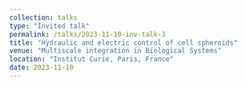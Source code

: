```yaml
---
collection: talks
type: "Invited talk"
permalink: /talks/2023-11-10-inv-talk-3
title: "Hydraulic and electric control of cell spheroids"
venue: "Multiscale integration in Biological Systems"
location: "Institut Curie, Paris, France"
date: 2023-11-10
---
```

